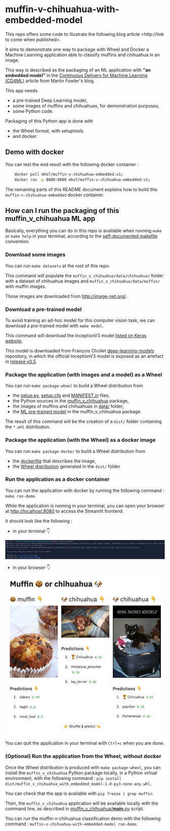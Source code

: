 # muffin-v-chihuahua-with-embedded-model

This repo offers some code to illustrate the following blog article <http://link to come when published>.

It aims to demonstrate one way to package with Wheel and Docker a Machine Learning application able to classify muffins and chihuahua in an image. 

This way is described as the packaging of an ML application with **"an embedded model"** in the [Continuous Delivery for Machine Learning (CD4ML)](https://martinfowler.com/articles/cd4ml.html#ModelServing) article from Martin Fowler's blog. 


This app needs 

* a pre-trained Deep Learning model,
* some images of muffins and chihuahuas, for demonstration purposes,
* some Python code.

Packaging of this Python app is done with 

* the Wheel format, with setuptools 
* and docker.

## Demo with docker

You can test the end result with the following docker container :

```bash
    docker pull mho7/muffin-v-chihuahua-embedded:v1;
    docker run -p 8080:8080 mho7/muffin-v-chihuahua-embedded:v1;
```

The remaining parts of this README document explains how to build this `muffin-v-chihuahua-embedded` docker container. 

## How can I run the packaging of this muffin_v_chihuahua ML app

Basically, everything you can do in this repo is available when running `make` or `make help` in your terminal, according to the [self-documented makefile](https://marmelab.com/blog/2016/02/29/auto-documented-makefile.html) convention.



### Download some images

You can run `make datasets` at the root of this repo.

This command will populate the `muffin_v_chihuahua/data/chihuahua/` folder with a dataset of chihuahua images and `muffin_v_chihuahua/data/muffin/` with muffin images.

Those images are downloaded from <http://image-net.org/>.

### Download a pre-trained model

To avoid training an ad-hoc model for this computer vision task, we can download a pre-trained model with `make model`.

This command will download the InceptionV3 model [listed on Keras website](https://keras.io/api/applications/).

This model is downloaded from François Chollet [deep-learning-models](https://github.com/fchollet/deep-learning-models/) repository, in which the official InceptionV3 model is exposed as an artefact in [release v0.5](https://github.com/fchollet/deep-learning-models/releases/tag/v0.5).

### Package the application (with images and a model) as a Wheel

You can run `make package-wheel` to build a Wheel distribution from

* the [setup.py](./setup.py), [setup.cfg](./setup.cfg) and [MANIFEST.in](./MANIFEST.in) files,
* the Python sources in the [muffin_v_chihuahua](./muffin_v_chihuahua) package,
* the images of muffins and chihuahuas in [data/](./muffin_v_chihuahua/data) folder,
* the [ML pre-trained model](./muffin_v_chihuahua/inception_v3_weights_tf_dim_ordering_tf_kernels.h5) in the muffin_v_chihuahua package.

The result of this command will be the creation of a `dist/` folder containing the `*.whl` distribution.

### Package the application (with the Wheel) as a docker image

You can run `make package-docker` to build a Wheel distribution from

* the [dockerfile](./dockerfile) that describes the image,
* the [Wheel distribution](./dist/muffin_v_chihuahua_with_embedded_model-1.0-py3-none-any.whl) generated in the `dist/` folder

### Run the application as a docker container

You can run the application with docker by running the following command : `make run-demo`.

While the application is running in your terminal, you can open your browser at <http://localhost:8080> to access the Streamlit frontend.

It should look like the following :

- in your terminal 👇

![screenshot of the terminal while running the app with docker](./docs/terminal-make-run-docker.png)

- in your browser 👇

![screenshot of the browser while running the app with docker](./docs/browser-make-run-docker.png)

You can quit the application in your terminal with `Ctrl+c` when you are done.

### (Optional) Run the application from the Wheel, without docker

Once the Wheel distribution is produced with `make package-wheel`, you can install the `muffin_v_chihuahua` Python package locally, in a Python virtual environment, with the following command : `pip install dist/muffin_v_chihuahua_with_embedded_model-1.0-py3-none-any.whl`.

You can check that the app is available with `pip freeze | grep muffin`.

Then, the `muffin_v_chihuahua` application will be available locally with the command line, as described in [muffin_v_chihuahua/__main__.py](muffin_v_chihuahua/__main__.py) script.

You can run the muffin-v-chihuahua classification demo with the following command : `muffin-v-chihuahua-with-embedded-model run-demo`.
